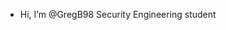 - Hi, I’m @GregB98
  Security Engineering student

<!---
GregB98/GregB98 is a ✨ special ✨ repository because its `README.md` (this file) appears on your GitHub profile.
You can click the Preview link to take a look at your changes.
--->
